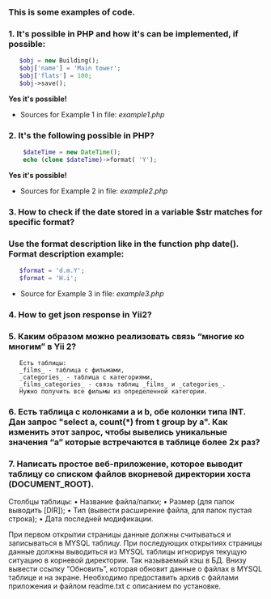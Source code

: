### This is some examples of code.

### 1. It's possible in PHP and how it's can be implemented, if possible:
```php
   $obj = new Building();
   $obj['name'] = 'Main tower';
   $obj['flats'] = 100;
   $obj->save();
```
   **Yes it's possible!**
   
 - Sources for Example 1 in file:
	_example1.php_

### 2. It's the following possible in PHP?
```php
	$dateTime = new DateTime();
	echo (clone $dateTime)->format( 'Y');
```
   **Yes it's possible!**
   
 - Sources for Example 2 in file:
	_example2.php_
	
### 3. How to check if the date stored in a variable $str matches for specific format? 
###    Use the format description like in the function php date(). Format description example:
```php
   $format = 'd.m.Y';
   $format = 'H.i';
```
 - Source for Example 3 in file:
	_example3.php_
	
### 4. How to get json response in Yii2?

### 5. Каким образом можно реализовать связь “многие ко многим” в Yii 2?
       Есть таблицы:
	   _films_ - таблица с фильмами,
	   _categories_ - таблица с категориями,
	   _films_categories_ - связь таблиц _films_ и _categories_.
	   Нужно получить все фильмы из определенной категории.

### 6. Есть таблица с колонками a и b, обе колонки типа INT. Дан запрос "select a, count(*) from t group by a". Как изменить этот запрос, чтобы вывелись уникальные значения “a” которые встречаются в таблице более 2х раз?

### 7. Написать простое веб-приложение, которое выводит таблицу со списком файлов вкорневой директории хоста (DOCUMENT_ROOT).

Столбцы таблицы:
• Название файла/папки;
• Размер (для папок выводить [DIR]);
• Тип (вывести расширение файла, для папок пустая строка);
• Дата последней модификации.

При первом открытии страницы данные должны считываться и записываться в MYSQL таблицу. При последующих открытиях страницы данные должны выводиться из MYSQL таблицы игнорируя текущую ситуацию в корневой директории. Так называемый кэш в БД.
Внизу вывести ссылку “Обновить”, которая обновит данные о файлах в MYSQL таблице и на экране. Необходимо предоставить архив с файлами приложения и файлом readme.txt с описанием по
установке.